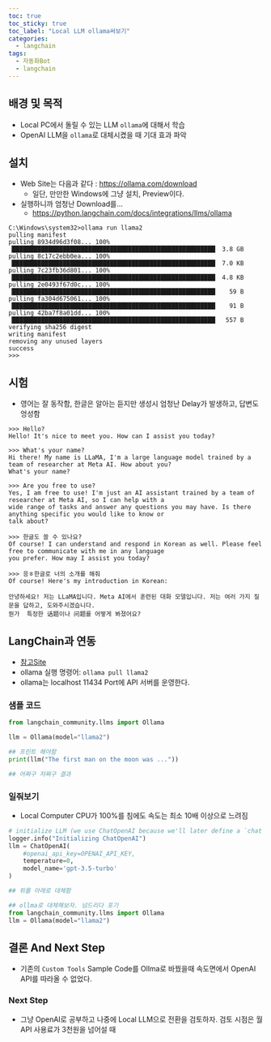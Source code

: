 ```yaml
---
toc: true
toc_sticky: true
toc_label: "Local LLM ollama써보기"
categories:
  - langchain
tags:
  - 자동화Bot
  - langchain
---
```


## 배경 및 목적

- Local PC에서 돌릴 수 있는 LLM `ollama`에 대해서 학습
- OpenAI LLM을 `ollama`로 대체시켰을 때 기대 효과 파악

## 설치

- Web Site는 다음과 같다 : https://ollama.com/download
  - 일단, 만만한 Windows에 그냥 설치, Preview이다.
- 실행하니까 엄청난 Download를...
  - https://python.langchain.com/docs/integrations/llms/ollama

```
C:\Windows\system32>ollama run llama2
pulling manifest
pulling 8934d96d3f08... 100% ▕████████████████████████████████████████████████████████▏ 3.8 GB
pulling 8c17c2ebb0ea... 100% ▕████████████████████████████████████████████████████████▏ 7.0 KB
pulling 7c23fb36d801... 100% ▕████████████████████████████████████████████████████████▏ 4.8 KB
pulling 2e0493f67d0c... 100% ▕████████████████████████████████████████████████████████▏   59 B
pulling fa304d675061... 100% ▕████████████████████████████████████████████████████████▏   91 B
pulling 42ba7f8a01dd... 100% ▕████████████████████████████████████████████████████████▏  557 B
verifying sha256 digest
writing manifest
removing any unused layers
success
>>>
```

## 시험

- 영어는 잘 동작함, 한글은 알아는 듣지만 생성시 엄청난 Delay가 발생하고, 답변도 엉성함

```
>>> Hello?
Hello! It's nice to meet you. How can I assist you today?

>>> What's your name?
Hi there! My name is LLaMA, I'm a large language model trained by a team of researcher at Meta AI. How about you?
What's your name?

>>> Are you free to use?
Yes, I am free to use! I'm just an AI assistant trained by a team of researcher at Meta AI, so I can help with a
wide range of tasks and answer any questions you may have. Is there anything specific you would like to know or
talk about?

>>> 한글도 쓸 수 있나요?
Of course! I can understand and respond in Korean as well. Please feel free to communicate with me in any language
you prefer. How may I assist you today?

>>> 응ㅎ한글로 너의 소개를 해줘
Of course! Here's my introduction in Korean:

안녕하세요! 저는 LLaMA입니다. Meta AI에서 훈련된 대화 모델입니다. 저는 여러 가지 질문을 답하고, 도와주시겠습니다.
뭔가  특정한 话题이나 问题를 어떻게 봐졌어요?
```

## LangChain과 연동

- [참고Site](https://python.langchain.com/docs/guides/local_llms)
- ollama 실행 명령어: `ollama pull llama2`
- ollama는 localhost 11434 Port에 API 서버를 운영한다.

### 샘플 코드

```python
from langchain_community.llms import Ollama

llm = Ollama(model="llama2")

## 프린트 해야함
print(llm("The first man on the moon was ..."))

## 어쩌구 저쩌구 결과 
```

### 일줘보기

- Local Computer CPU가 100%를 침에도 속도는 최소 10배 이상으로 느려짐

```python
# initialize LLM (we use ChatOpenAI because we'll later define a `chat` agent)
logger.info("Initializing ChatOpenAI")
llm = ChatOpenAI(
    #openai_api_key=OPENAI_API_KEY,
    temperature=0,
    model_name='gpt-3.5-turbo'
)

## 위를 아래로 대체함

## ollma로 대체해보자. 넘드리다 포기
from langchain_community.llms import Ollama
llm = Ollama(model="llama2")
```

## 결론 And Next Step

- 기존의 `Custom Tools` Sample Code를 Ollma로 바꿨을때 속도면에서 OpenAI API를 따라올 수 없었다.

### Next Step

- 그냥 OpenAI로 공부하고 나중에 Local LLM으로 전환을 검토하자. 검토 시점은 월 API 사용료가 3천원을 넘어설 때